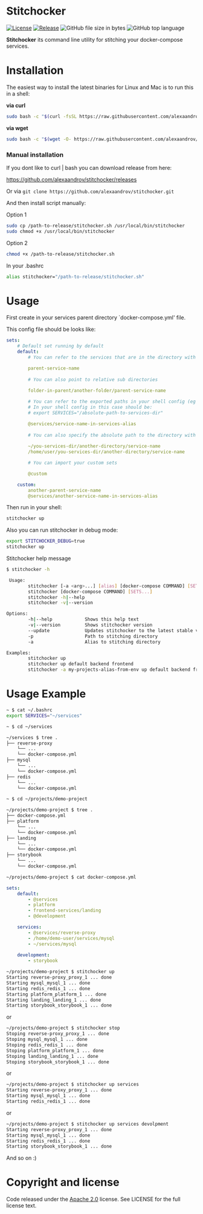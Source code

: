 # Stitchocker

[![License](https://img.shields.io/badge/License-Apache%202.0-blue.svg)](https://github.com/alexaandrov/stitchocker/blob/master/LICENSE)
[![Release](https://img.shields.io/github/release/alexaandrov/stitchocker.svg?style=flat-square)](https://github.com/alexaandrov/stitchocker/releases/latest)
![GitHub file size in bytes](https://img.shields.io/github/size/alexaandrov/stitchocker/stitchocker.sh.svg)
![GitHub top language](https://img.shields.io/github/languages/top/alexaandrov/stitchocker.svg)

**Stitchocker** its command line utility for stitching your docker-compose services.

# Installation

The easiest way to install the latest binaries for Linux and Mac is to run this in a shell:

**via curl**
```bash
sudo bash -c "$(curl -fsSL https://raw.githubusercontent.com/alexaandrov/stitchocker/master/install.sh)"
```

**via wget**
```bash
sudo bash -c "$(wget -O- https://raw.githubusercontent.com/alexaandrov/stitchocker/master/install.sh)"
```

### Manual installation

If you dont like to curl | bash you can download release from here:

https://github.com/alexaandrov/stitchocker/releases

Or via `git clone https://github.com/alexaandrov/stitchocker.git`

And then install script manually:

Option 1

```bash
sudo cp /path-to-release/stitchocker.sh /usr/local/bin/stitchocker
sudo chmod +x /usr/local/bin/stitchocker
```

Option 2

```bash
chmod +x /path-to-release/stitchocker.sh
```

In your .bashrc

```bash
alias stitchocker="/path-to-release/stitchocker.sh"
```

# Usage

First create in your services parent directory `docker-compose.yml' file.

This config file should be looks like:

```yaml
sets:
    # Default set running by default
    default:
        # You can refer to the services that are in the directory with the stithocker config (parent directory)

        parent-service-name
        
        # You can also point to relative sub directories
        
        folder-in-parent/another-folder/parent-service-name

        # You can refer to the exported paths in your shell config (eg ~/.bashrc).
        # In your shell config in this case should be:
        # export SERVICES="/absolute-path-to-services-dir"

        @services/service-name-in-services-alias
        
        # You can also specify the absolute path to the directory with the service docker compose config
        
        ~/you-services-dir/another-directory/service-name
        /home/user/you-services-dir/another-directory/service-name

        # You can import your custom sets

        @custom

    custom:
        another-parent-service-name
        @services/another-service-name-in-services-alias
```

Then run in your shell:

```bash
stitchocker up
```

Also you can run stitchocker in debug mode:

```bash
export STITCHOCKER_DEBUG=true
stitchocker up
```

Stitchocker help message
```bash
$ stitchocker -h

 Usage:
        stitchocker [-a <arg>...] [alias] [docker-compose COMMAND] [SETS...]
        stitchocker [docker-compose COMMAND] [SETS...]
        stitchocker -h|--help
        stitchocker -v|--version

Options:
        -h|--help            Shows this help text
        -v|--version         Shows stitchocker version
        --update             Updates stitchocker to the latest stable version
        -p                   Path to stitching directory
        -a                   Alias to stitching directory

Examples:
        stitchocker up
        stitchocker up default backend frontend
        stitchocker -a my-projects-alias-from-env up default backend frontend
```

# Usage Example

```bash
~ $ cat ~/.bashrc
export SERVICES="~/services"
```

```bash
~ $ cd ~/services
```

```bash
~/services $ tree .
├── reverse-proxy
    └── ...
    └── docker-compose.yml
├── mysql
    └── ...
    └── docker-compose.yml
├── redis
    └── ...
    └── docker-compose.yml
```

```bash
~ $ cd ~/projects/demo-project
```

```bash
~/projects/demo-project $ tree .
├── docker-compose.yml
├── platform
    └── ...
    └── docker-compose.yml
├── landing
    └── ...
    └── docker-compose.yml
├── storybook
    └── ...
    └── docker-compose.yml
```

```bash
~/projects/demo-project $ cat docker-compose.yml
```

```yaml
sets:
    default:
        - @services
        - platform
        - frontend-services/landing
        - @development

    services:
        - @services/reverse-proxy
        - /home/demo-user/services/mysql
        - ~/services/mysql
    
    development:
        - storybook
```

```bash
~/projects/demo-project $ stitchocker up
Starting reverse-proxy_proxy_1 ... done
Starting mysql_mysql_1 ... done
Starting redis_redis_1 ... done
Starting platform_platform_1 ... done
Starting landing_landing_1 ... done
Starting storybook_storybook_1 ... done
```

or

```bash
~/projects/demo-project $ stitchocker stop
Stoping reverse-proxy_proxy_1 ... done
Stoping mysql_mysql_1 ... done
Stoping redis_redis_1 ... done
Stoping platform_platform_1 ... done
Stoping landing_landing_1 ... done
Stoping storybook_storybook_1 ... done
```

or

```bash
~/projects/demo-project $ stitchocker up services
Starting reverse-proxy_proxy_1 ... done
Starting mysql_mysql_1 ... done
Starting redis_redis_1 ... done
```

or

```bash
~/projects/demo-project $ stitchocker up services devolpment
Starting reverse-proxy_proxy_1 ... done
Starting mysql_mysql_1 ... done
Starting redis_redis_1 ... done
Starting storybook_storybook_1 ... done
```

And so on :)

# Copyright and license

Code released under the [Apache 2.0](https://raw.githubusercontent.com/alexaandrov/stitchocker/master/LICENSE) license. See LICENSE for the full license text.
